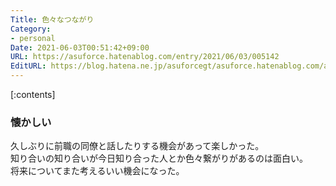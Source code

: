 ```yaml
---
Title: 色々なつながり
Category:
- personal
Date: 2021-06-03T00:51:42+09:00
URL: https://asuforce.hatenablog.com/entry/2021/06/03/005142
EditURL: https://blog.hatena.ne.jp/asuforcegt/asuforce.hatenablog.com/atom/entry/26006613771418598
---
```


[:contents]

### 懐かしい

久しぶりに前職の同僚と話したりする機会があって楽しかった。  
知り合いの知り合いが今日知り合った人とか色々繋がりがあるのは面白い。  
将来についてまた考えるいい機会になった。  


